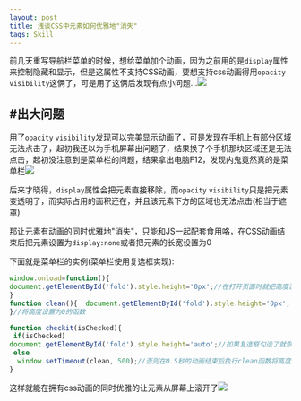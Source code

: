 ```yaml
---
layout: post
title: 浅谈CSS中元素如何优雅地"消失"
tags: Skill
---
```


前几天重写导航栏菜单的时候，想给菜单加个动画，因为之前用的是`display`属性来控制隐藏和显示，但是这属性不支持CSS动画，要想支持css动画得用`opacity` `visibility`这俩了，可是用了这俩后发现有点小问题...![](/exp/sweat.gif)

## #出大问题

用了`opacity` `visibility`发现可以完美显示动画了，可是发现在手机上有部分区域无法点击了，起初我还以为手机屏幕出问题了，结果换了个手机那块区域还是无法点击，起初没注意到是菜单栏的问题，结果拿出电脑F12，发现内鬼竟然真的是菜单栏![](/exp/neutral.gif)

后来才晓得，`display`属性会把元素直接移除，而`opacity` `visibility`只是把元素变透明了，而实际占用的面积还在，并且该元素下方的区域也无法点击(相当于遮罩)

那让元素有动画的同时优雅地"消失"，只能和JS一起配套食用咯，在CSS动画结束后把元素设置为`display:none`或者把元素的长宽设置为0

下面就是菜单栏的实例(菜单栏使用复选框实现):
```javascript
window.onload=function(){
document.getElementById('fold').style.height='0px';//在打开页面时就把高度设置为0
}
function clean(){  document.getElementById('fold').style.height='0px';
}//将高度设置为0的函数

function checkit(isChecked){
 if(isChecked)
document.getElementById('fold').style.height='auto';//如果复选框勾选了就恢复高度
 else
  window.setTimeout(clean, 500);//否则在0.5秒的动画结束后执行clean函数将高度设为0
}
```

这样就能在拥有css动画的同时优雅的让元素从屏幕上滚开了![](/exp/redface.gif)
